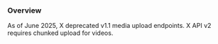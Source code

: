 ### Overview

As of June 2025, X deprecated v1.1 media upload endpoints. X API v2 requires chunked upload for videos.
